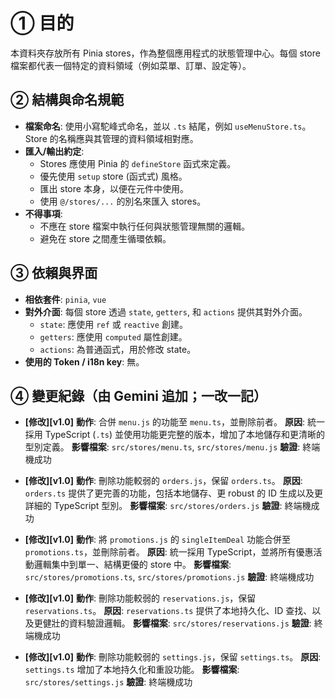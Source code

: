 # ① 目的
本資料夾存放所有 Pinia stores，作為整個應用程式的狀態管理中心。每個 store 檔案都代表一個特定的資料領域（例如菜單、訂單、設定等）。

## ② 結構與命名規範
- **檔案命名**: 使用小寫駝峰式命名，並以 `.ts` 結尾，例如 `useMenuStore.ts`。Store 的名稱應與其管理的資料領域相對應。
- **匯入/輸出約定**:
  - Stores 應使用 Pinia 的 `defineStore` 函式來定義。
  - 優先使用 `setup` store (函式式) 風格。
  - 匯出 store 本身，以便在元件中使用。
  - 使用 `@/stores/...` 的別名來匯入 stores。
- **不得事項**:
  - 不應在 store 檔案中執行任何與狀態管理無關的邏輯。
  - 避免在 store 之間產生循環依賴。

## ③ 依賴與界面
- **相依套件**: `pinia`, `vue`
- **對外介面**: 每個 store 透過 `state`, `getters`, 和 `actions` 提供其對外介面。
  - `state`: 應使用 `ref` 或 `reactive` 創建。
  - `getters`: 應使用 `computed` 屬性創建。
  - `actions`: 為普通函式，用於修改 state。
- **使用的 Token / i18n key**: 無。

## ④ 變更紀錄（由 Gemini 追加；一改一記）

- **[修改][v1.0]**
  **動作**: 合併 `menu.js` 的功能至 `menu.ts`，並刪除前者。
  **原因**: 統一採用 TypeScript (`.ts`) 並使用功能更完整的版本，增加了本地儲存和更清晰的型別定義。
  **影響檔案**: `src/stores/menu.ts`, `src/stores/menu.js`
  **驗證**: 終端機成功

- **[修改][v1.0]**
  **動作**: 刪除功能較弱的 `orders.js`，保留 `orders.ts`。
  **原因**: `orders.ts` 提供了更完善的功能，包括本地儲存、更 robust 的 ID 生成以及更詳細的 TypeScript 型別。
  **影響檔案**: `src/stores/orders.js`
  **驗證**: 終端機成功

- **[修改][v1.0]**
  **動作**: 將 `promotions.js` 的 `singleItemDeal` 功能合併至 `promotions.ts`，並刪除前者。
  **原因**: 統一採用 TypeScript，並將所有優惠活動邏輯集中到單一、結構更優的 store 中。
  **影響檔案**: `src/stores/promotions.ts`, `src/stores/promotions.js`
  **驗證**: 終端機成功

- **[修改][v1.0]**
  **動作**: 刪除功能較弱的 `reservations.js`，保留 `reservations.ts`。
  **原因**: `reservations.ts` 提供了本地持久化、ID 查找、以及更健壯的資料驗證邏輯。
  **影響檔案**: `src/stores/reservations.js`
  **驗證**: 終端機成功

- **[修改][v1.0]**
  **動作**: 刪除功能較弱的 `settings.js`，保留 `settings.ts`。
  **原因**: `settings.ts` 增加了本地持久化和重設功能。
  **影響檔案**: `src/stores/settings.js`
  **驗證**: 終端機成功
